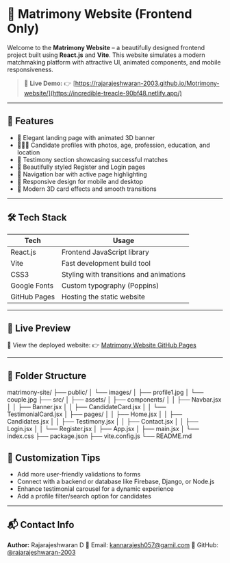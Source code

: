 # 💞 Matrimony Website (Frontend Only)

Welcome to the **Matrimony Website** – a beautifully designed frontend project built using **React.js** and **Vite**. This website simulates a modern matchmaking platform with attractive UI, animated components, and mobile responsiveness.

> 🔗 **Live Demo:**
> 👉 [https://rajarajeshwaran-2003.github.io/Motrimony-website/](https://incredible-treacle-90bf48.netlify.app/)

---

## 📌 Features

* 🌟 Elegant landing page with animated 3D banner
* 🧑‍🤝‍🧑 Candidate profiles with photos, age, profession, education, and location
* 💬 Testimony section showcasing successful matches
* 📝 Beautifully styled Register and Login pages
* 🔗 Navigation bar with active page highlighting
* 📱 Responsive design for mobile and desktop
* 🎨 Modern 3D card effects and smooth transitions

---

## 🛠️ Tech Stack

| Tech         | Usage                                   |
| ------------ | --------------------------------------- |
| React.js     | Frontend JavaScript library             |
| Vite         | Fast development build tool             |
| CSS3         | Styling with transitions and animations |
| Google Fonts | Custom typography (Poppins)             |
| GitHub Pages | Hosting the static website              |

---

## 🚀 Live Preview

🔗 View the deployed website:
👉 [Matrimony Website GitHub Pages](https://rajarajeshwaran-2003.github.io/Motrimony-website/)

---

## 📁 Folder Structure

matrimony-site/
├── public/
│ └── images/
│ ├── profile1.jpg
│ └── couple.jpg
├── src/
│ ├── assets/
│ ├── components/
│ │ ├── Navbar.jsx
│ │ ├── Banner.jsx
│ │ ├── CandidateCard.jsx
│ │ └── TestimonialCard.jsx
│ ├── pages/
│ │ ├── Home.jsx
│ │ ├── Candidates.jsx
│ │ ├── Testimony.jsx
│ │ ├── Contact.jsx
│ │ ├── Login.jsx
│ │ └── Register.jsx
│ ├── App.jsx
│ ├── main.jsx
│ └── index.css
├── package.json
├── vite.config.js
└── README.md

## 🔧 Customization Tips

* Add more user-friendly validations to forms
* Connect with a backend or database like Firebase, Django, or Node.js
* Enhance testimonial carousel for a dynamic experience
* Add a profile filter/search option for candidates

---

## 📬 Contact Info

**Author:** Rajarajeshwaran D
📧 Email: [kannarajesh057@gamil.com](mailto:kannarajesh057@gamil.com)
🔗 GitHub: [@rajarajeshwaran-2003](https://github.com/rajarajeshwaran-2003)

